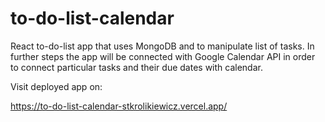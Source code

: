 # to-do-list-calendar

React to-do-list app that uses MongoDB and to manipulate list of tasks.
In further steps the app will be connected with Google Calendar API in order to connect particular tasks and their due dates with calendar.

Visit deployed app on:

https://to-do-list-calendar-stkrolikiewicz.vercel.app/
